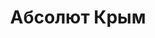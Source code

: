 --- 
title: "Абсолют Крым" 
site: "www.ak-an.ru" 
town: "Севастополь" 
tel: ["+7 (978) 834-67-77"] 
address: "Россия, АР Крым, г.Севастополь, ул.Адмирала Октябрьского, 17" 
mail: "rc@ark.ua" 
--- 